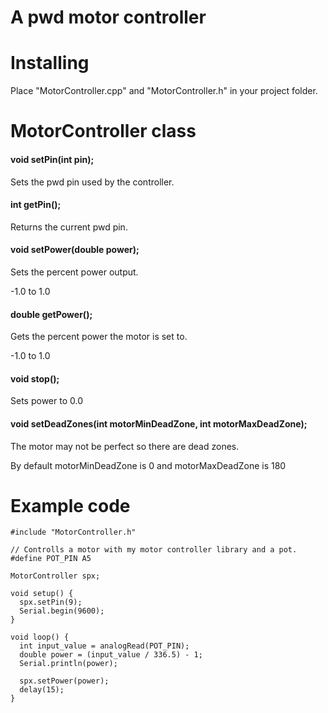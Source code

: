 # A pwd motor controller

# Installing
Place "MotorController.cpp" and "MotorController.h" in your project folder.

# MotorController class

#### void setPin(int pin);
Sets the pwd pin used by the controller.
                                                               
#### int getPin();
Returns the current pwd pin.

#### void setPower(double power);
Sets the percent power output.

-1.0 to 1.0
                                                               
#### double getPower();
Gets the percent power the motor is set to.

-1.0 to 1.0
                                                               
#### void stop();
Sets power to 0.0
                                                               
#### void setDeadZones(int motorMinDeadZone, int motorMaxDeadZone);
The motor may not be perfect so there are dead zones.

By default motorMinDeadZone is 0 and motorMaxDeadZone is 180

# Example code

```
#include "MotorController.h"

// Controlls a motor with my motor controller library and a pot.
#define POT_PIN A5

MotorController spx;

void setup() {
  spx.setPin(9);
  Serial.begin(9600);
}

void loop() {
  int input_value = analogRead(POT_PIN);
  double power = (input_value / 336.5) - 1;
  Serial.println(power);

  spx.setPower(power);
  delay(15);
}
```
